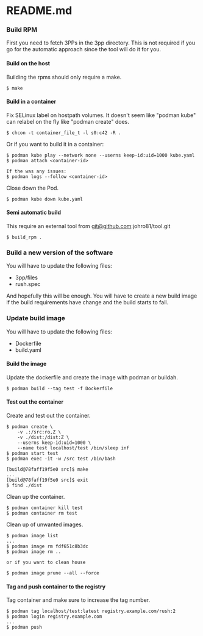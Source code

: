 README.md
=========


### Build RPM ###

First you need to fetch 3PPs in the 3pp directory.
This is not required if you go for the automatic approach since the tool will
do it for you.


#### Build on the host ####

Building the rpms should only require a make.

    $ make


#### Build in a container ####

Fix SELinux label on hostpath volumes. It doesn't seem like "podman kube" can
relabel on the fly like "podman create" does.

    $ chcon -t container_file_t -l s0:c42 -R .

Or if you want to build it in a container:

    $ podman kube play --network none --userns keep-id:uid=1000 kube.yaml
    $ podman attach <container-id>

    If the was any issues:
    $ podman logs --follow <container-id>

Close down the Pod.

    $ podman kube down kube.yaml


#### Semi automatic build ####

This require an external tool from git@github.com:johro81/tool.git

    $ build_rpm .


### Build a new version of the software ###

You will have to update the following files:

* 3pp/files
* rush.spec

And hopefully this will be enough. You will have to create a new build image
if the build requirements have change and the build starts to fail.


### Update build image ###

You will have to update the following files:

* Dockerfile
* build.yaml


#### Build the image ####

Update the dockerfile and create the image with podman or buildah.

    $ podman build --tag test -f Dockerfile


#### Test out the container ####

Create and test out the container.

    $ podman create \
        -v .:/src:ro,Z \
        -v ./dist:/dist:Z \
        --userns keep-id:uid=1000 \
        --name test localhost/test /bin/sleep inf
    $ podman start test
    $ podman exec -it -w /src test /bin/bash

    [build@78faff19f5e0 src]$ make
    ...
    [build@78faff19f5e0 src]$ exit
    $ find ./dist

Clean up the container.

    $ podman container kill test
    $ podman container rm test

Clean up of unwanted images.

    $ podman image list
    ...
    $ podman image rm fdf651c8b3dc
    $ podman image rm ..

    or if you want to clean house

    $ podman image prune --all --force


#### Tag and push container to the registry ####

Tag container and make sure to increase the tag number.

    $ podman tag localhost/test:latest registry.example.com/rush:2
    $ podman login registry.example.com
    ...
    $ podman push
